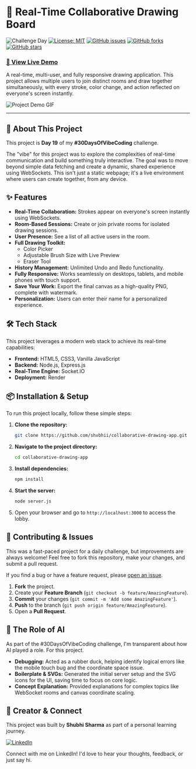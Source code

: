# 🎨 Real-Time Collaborative Drawing Board

![Challenge Day](https://img.shields.io/badge/Day%2019%2F30-Challenge-blueviolet)
[![License: MIT](https://img.shields.io/badge/License-MIT-blue.svg)](https://opensource.org/licenses/MIT)
[![GitHub issues](https://img.shields.io/github/issues/YOUR_USERNAME/YOUR_REPO_NAME)](https://github.com/YOUR_USERNAME/YOUR_REPO_NAME/issues)
[![GitHub forks](https://img.shields.io/github/forks/YOUR_USERNAME/YOUR_REPO_NAME)](https://github.com/YOUR_USERNAME/YOUR_REPO_NAME/network)
[![GitHub stars](https://img.shields.io/github/stars/YOUR_USERNAME/YOUR_REPO_NAME)](https://github.com/YOUR_USERNAME/YOUR_REPO_NAME/stargazers)

### [🚀 View Live Demo](https://collaborative-drawing-app.onrender.com)


A real-time, multi-user, and fully responsive drawing application. This project allows multiple users to join distinct rooms and draw together simultaneously, with every stroke, color change, and action reflected on everyone's screen instantly.

![Project Demo GIF](./)


---

## 🚀 About This Project

This project is **Day 19** of my **#30DaysOfVibeCoding** challenge.

The "vibe" for this project was to explore the complexities of real-time communication and build something truly interactive. The goal was to move beyond simple data fetching and create a dynamic, shared experience using WebSockets. This isn't just a static webpage; it's a live environment where users can create together, from any device.

## ✨ Features

-   **Real-Time Collaboration:** Strokes appear on everyone's screen instantly using WebSockets.
-   **Room-Based Sessions:** Create or join private rooms for isolated drawing sessions.
-   **User Presence:** See a list of all active users in the room.
-   **Full Drawing Toolkit:**
    -   Color Picker
    -   Adjustable Brush Size with Live Preview
    -   Eraser Tool
-   **History Management:** Unlimited Undo and Redo functionality.
-   **Fully Responsive:** Works seamlessly on desktops, tablets, and mobile phones with touch support.
-   **Save Your Work:** Export the final canvas as a high-quality PNG, complete with watermark.
-   **Personalization:** Users can enter their name for a personalized experience.

## 🛠️ Tech Stack

This project leverages a modern web stack to achieve its real-time capabilities:

-   **Frontend:** HTML5, CSS3, Vanilla JavaScript
-   **Backend:** Node.js, Express.js
-   **Real-Time Engine:** Socket.IO
-   **Deployment:** Render

## 📦 Installation & Setup

To run this project locally, follow these simple steps:

1.  **Clone the repository:**
    ```sh
    git clone https://github.com/shvbhii/collaborative-drawing-app.git
    ```
2.  **Navigate to the project directory:**
    ```sh
    cd collaborative-drawing-app
    ```
3.  **Install dependencies:**
    ```sh
    npm install
    ```
4.  **Start the server:**
    ```sh
    node server.js
    ```
5.  Open your browser and go to `http://localhost:3000` to access the lobby.

## 🤝 Contributing & Issues

This was a fast-paced project for a daily challenge, but improvements are always welcome! Feel free to fork this repository, make your changes, and submit a pull request.

If you find a bug or have a feature request, please [open an issue](https://github.com/shvbhii/collaborative-drawing-app.git).

1.  **Fork** the project.
2.  Create your **Feature Branch** (`git checkout -b feature/AmazingFeature`).
3.  **Commit** your changes (`git commit -m 'Add some AmazingFeature'`).
4.  **Push** to the branch (`git push origin feature/AmazingFeature`).
5.  Open a **Pull Request**.

## 🤖 The Role of AI

As part of the #30DaysOfVibeCoding challenge, I'm transparent about how AI played a role. For this project.

-   **Debugging:** Acted as a rubber duck, helping identify logical errors like the mobile touch bug and the coordinate space issue.
-   **Boilerplate & SVGs:** Generated the initial server setup and the SVG icons for the UI, saving time to focus on core logic.
-   **Concept Explanation:** Provided explanations for complex topics like WebSocket rooms and canvas coordinate scaling.

## 👤 Creator & Connect

This project was built by **Shubhi Sharma** as part of a personal learning journey.

[![LinkedIn](https://img.shields.io/badge/linkedin-%230077B5.svg?style=for-the-badge&logo=linkedin&logoColor=white)](https://www.linkedin.com/in/shvbhi)

Connect with me on LinkedIn! I'd love to hear your thoughts, feedback, or just say hi.